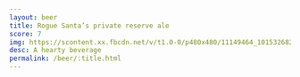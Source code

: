 ```yaml
---
layout: beer
title: Rogue Santa’s private reserve ale
score: 7
img: https://scontent.xx.fbcdn.net/v/t1.0-0/p480x480/11149464_10153268295053745_1257589284621380857_n.jpg?oh=a18df413324d46584a18c1f2ef629a90&oe=58CA379E
desc: A hearty beverage
permalink: /beer/:title.html
---
```

